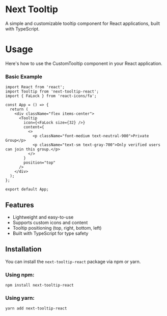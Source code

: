 # Next Tooltip

A simple and customizable tooltip component for React applications, built with TypeScript.

# Usage

Here's how to use the CustomTooltip component in your React application.

### Basic Example

```
import React from 'react';
import Tooltip from 'next-tooltip-react';
import { FaLock } from 'react-icons/fa';

const App = () => {
  return (
    <div className="flex items-center">
      <Tooltip
        icon={<FaLock size={32} />}
        content={
          <>
            <p className="font-medium text-neutral-900">Private Group</p>
            <p className="text-sm text-gray-700">Only verified users can join this group.</p>
          </>
        }
        position="top"
      />
    </div>
  );
};

export default App;

```

## Features

- Lightweight and easy-to-use
- Supports custom icons and content
- Tooltip positioning (top, right, bottom, left)
- Built with TypeScript for type safety

## Installation

You can install the `next-tooltip-react` package via npm or yarn.

### Using npm:

`npm install next-tooltip-react`

### Using yarn:

`yarn add next-tooltip-react`
